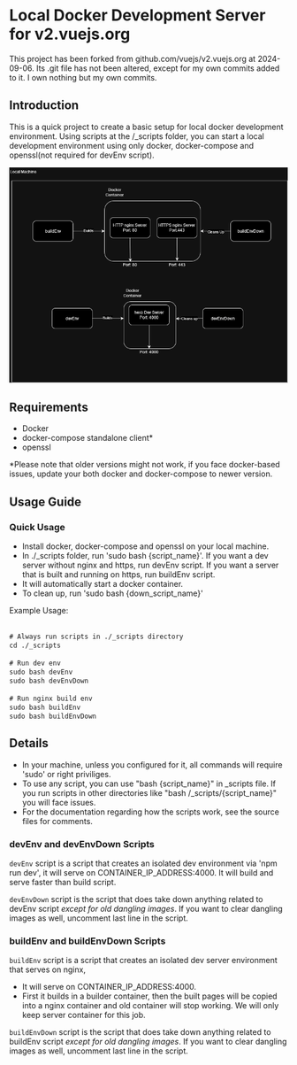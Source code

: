 # Local Docker Development Server for v2.vuejs.org

This project has been forked from github.com/vuejs/v2.vuejs.org at 2024-09-06. Its .git file has not been altered, except for my own commits added to it. I own nothing but my own commits.


## Introduction

This is a quick project to create a basic setup for local docker development environment. Using scripts at the /_scripts folder, you can start a local development environment using only docker, docker-compose and openssl(not required for devEnv script).


![Workflow diagram of the Project](docs/diagram.png)
## Requirements

- Docker
- docker-compose standalone client*
- openssl

*Please note that older versions might not work, if you face docker-based issues, update your both docker and docker-compose to newer version.
## Usage Guide 

### Quick Usage

- Install docker, docker-compose and openssl on your local machine.
- In ./_scripts folder, run 'sudo bash {script_name}'. If you want a dev server without nginx and https, run devEnv script. If you want a server that is built and running on https, run buildEnv script.
- It will automatically start a docker container.
- To clean up, run 'sudo bash {down_script_name}'

Example Usage:
```

# Always run scripts in ./_scripts directory
cd ./_scripts

# Run dev env
sudo bash devEnv
sudo bash devEnvDown

# Run nginx build env
sudo bash buildEnv
sudo bash buildEnvDown
```

## Details

- In your machine, unless you configured for it, all commands will require 'sudo' or right priviliges.
- To use any script, you can use "bash {script_name}" in _scripts file. If you run scripts in other directories like "bash /_scripts/{script_name}" you will face issues.
- For the documentation regarding how the scripts work, see the source files for comments.
### devEnv and devEnvDown Scripts

`devEnv` script is a script that creates an isolated dev environment via 'npm run dev', it will serve on CONTAINER_IP_ADDRESS:4000. It will build and serve faster than build script.

`devEnvDown` script is the script that does take down anything related to devEnv script *except for old dangling images*. If you want to clear dangling images as well, uncomment last line in the script.


### buildEnv and buildEnvDown Scripts

`buildEnv` script is a script that creates an isolated dev server environment that serves on nginx,
- It will serve on CONTAINER_IP_ADDRESS:4000.
- First it builds in a builder container, then the built pages will be copied into a nginx container and old container will stop working. We will only keep server container for this job.

`buildEnvDown` script is the script that does take down anything related to buildEnv script *except for old dangling images*. If you want to clear dangling images as well, uncomment last line in the script.



